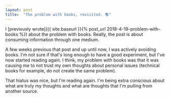 ```yaml
---
layout: post
title:  "The problem with books, revisited. 📚"
---
```


I [previously wrote]({{ site.baseurl }}{% post_url 2018-4-19-problem-with-books %}) about the problem with books. Really, the post is about consuming information through one medium.

A few weeks previous that post and up until now, I was actively avoiding books. I'm not sure if that's long enough to have a good experiment, but I've now started reading again. I think, my problem with books was that it was causing me to not trust my own thoughts about personal issues (technical books for example, do not create the same problem).

That hiatus was nice, but I'm reading again. I'm being extra conscious about what are truly my thoughts and what are thoughts that I'm pulling from another source.


